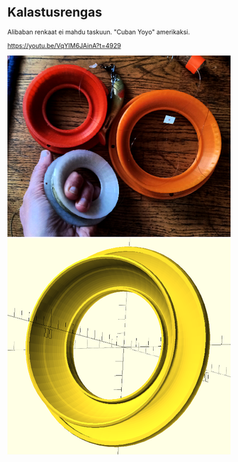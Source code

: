 # Kalastusrengas
Alibaban renkaat ei mahdu taskuun. 
"Cuban Yoyo" amerikaksi. 

https://youtu.be/VqYIM6JAinA?t=4929

<img src=models.png>

<img src=rengas..png>

